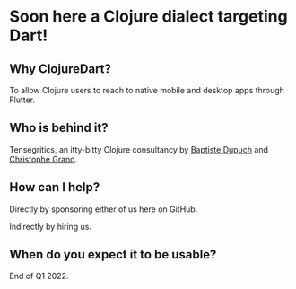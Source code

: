 # Soon here a Clojure dialect targeting Dart!

## Why ClojureDart?

To allow Clojure users to reach to native mobile and desktop apps through Flutter.

## Who is behind it?

Tensegritics, an itty-bitty Clojure consultancy by [Baptiste Dupuch](https://github.com/dupuchba) and [Christophe Grand](https://github.com/cgrand).

## How can I help?

Directly by sponsoring either of us here on GitHub.

Indirectly by hiring us.

## When do you expect it to be usable?

End of Q1 2022.
